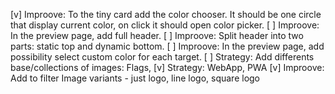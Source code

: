 [v] Improove: To the tiny card add the color chooser. It should be one circle that display current color, on click it should open color picker.
[ ] Improove: In the preview page, add full header.
[ ] Improove: Split header into two parts: static top and dynamic bottom.
[ ] Improove: In the preview page, add possibility select custom color for each target.
[ ] Strategy: Add differents base/collections of images: Flags,
[v] Strategy: WebApp, PWA
[v] Improove: Add to filter Image variants - just logo, line logo, square logo
